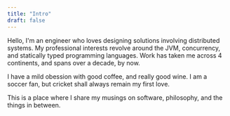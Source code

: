 ```yaml
---
title: "Intro"
draft: false
---
```


Hello, I'm an engineer who loves designing solutions involving distributed systems.
My professional interests revolve around the JVM, concurrency, and statically typed programming languages. 
Work has taken me across 4 continents, and spans over a decade, by now.

I have a mild obession with good coffee, and really good wine. I am a soccer fan, but cricket shall always remain my first love.

This is a place where I share my musings on software, philosophy, and the things in between.

